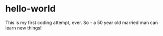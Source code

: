 # hello-world
This is my first coding attempt, ever.
So - a 50 year old married man can learn new things! 
